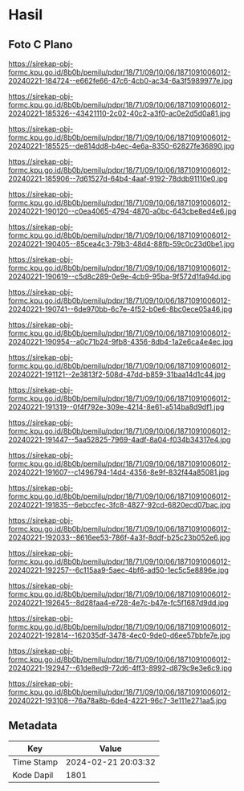 # Hasil

## Foto C Plano

https://sirekap-obj-formc.kpu.go.id/8b0b/pemilu/pdpr/18/71/09/10/06/1871091006012-20240221-184724--e662fe66-47c6-4cb0-ac34-6a3f5989977e.jpg

https://sirekap-obj-formc.kpu.go.id/8b0b/pemilu/pdpr/18/71/09/10/06/1871091006012-20240221-185326--43421110-2c02-40c2-a3f0-ac0e2d5d0a81.jpg

https://sirekap-obj-formc.kpu.go.id/8b0b/pemilu/pdpr/18/71/09/10/06/1871091006012-20240221-185525--de814dd8-b4ec-4e6a-8350-62827fe36890.jpg

https://sirekap-obj-formc.kpu.go.id/8b0b/pemilu/pdpr/18/71/09/10/06/1871091006012-20240221-185906--7d61527d-64b4-4aaf-9192-78ddb91110e0.jpg

https://sirekap-obj-formc.kpu.go.id/8b0b/pemilu/pdpr/18/71/09/10/06/1871091006012-20240221-190120--c0ea4065-4794-4870-a0bc-643cbe8ed4e6.jpg

https://sirekap-obj-formc.kpu.go.id/8b0b/pemilu/pdpr/18/71/09/10/06/1871091006012-20240221-190405--85cea4c3-79b3-48d4-88fb-59c0c23d0be1.jpg

https://sirekap-obj-formc.kpu.go.id/8b0b/pemilu/pdpr/18/71/09/10/06/1871091006012-20240221-190619--c5d8c289-0e9e-4cb9-95ba-9f572d1fa94d.jpg

https://sirekap-obj-formc.kpu.go.id/8b0b/pemilu/pdpr/18/71/09/10/06/1871091006012-20240221-190741--6de970bb-6c7e-4f52-b0e6-8bc0ece05a46.jpg

https://sirekap-obj-formc.kpu.go.id/8b0b/pemilu/pdpr/18/71/09/10/06/1871091006012-20240221-190954--a0c71b24-9fb8-4356-8db4-1a2e6ca4e4ec.jpg

https://sirekap-obj-formc.kpu.go.id/8b0b/pemilu/pdpr/18/71/09/10/06/1871091006012-20240221-191121--2e3813f2-508d-47dd-b859-31baa14d1c44.jpg

https://sirekap-obj-formc.kpu.go.id/8b0b/pemilu/pdpr/18/71/09/10/06/1871091006012-20240221-191319--0f4f792e-309e-4214-8e61-a514ba8d9df1.jpg

https://sirekap-obj-formc.kpu.go.id/8b0b/pemilu/pdpr/18/71/09/10/06/1871091006012-20240221-191447--5aa52825-7969-4adf-8a04-f034b34317e4.jpg

https://sirekap-obj-formc.kpu.go.id/8b0b/pemilu/pdpr/18/71/09/10/06/1871091006012-20240221-191607--c1496794-14d4-4356-8e9f-832f44a85081.jpg

https://sirekap-obj-formc.kpu.go.id/8b0b/pemilu/pdpr/18/71/09/10/06/1871091006012-20240221-191835--6ebccfec-3fc8-4827-92cd-6820ecd07bac.jpg

https://sirekap-obj-formc.kpu.go.id/8b0b/pemilu/pdpr/18/71/09/10/06/1871091006012-20240221-192033--8616ee53-786f-4a3f-8ddf-b25c23b052e6.jpg

https://sirekap-obj-formc.kpu.go.id/8b0b/pemilu/pdpr/18/71/09/10/06/1871091006012-20240221-192257--6c115aa9-5aec-4bf6-ad50-1ec5c5e8896e.jpg

https://sirekap-obj-formc.kpu.go.id/8b0b/pemilu/pdpr/18/71/09/10/06/1871091006012-20240221-192645--8d28faa4-e728-4e7c-b47e-fc5f1687d9dd.jpg

https://sirekap-obj-formc.kpu.go.id/8b0b/pemilu/pdpr/18/71/09/10/06/1871091006012-20240221-192814--162035df-3478-4ec0-9de0-d6ee57bbfe7e.jpg

https://sirekap-obj-formc.kpu.go.id/8b0b/pemilu/pdpr/18/71/09/10/06/1871091006012-20240221-192947--61de8ed9-72d6-4ff3-8992-d879c9e3e6c9.jpg

https://sirekap-obj-formc.kpu.go.id/8b0b/pemilu/pdpr/18/71/09/10/06/1871091006012-20240221-193108--76a78a8b-6de4-4221-96c7-3e111e271aa5.jpg


## Metadata

| Key        | Value               |
| ---------- | ------------------- |
| Time Stamp | 2024-02-21 20:03:32 |
| Kode Dapil | 1801                |



